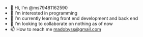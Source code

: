 - 👋 Hi, I’m @ms79481162590
- 👀 I’m interested in programming 
- 🌱 I’m currently learning front end development and back end
- 💞️ I’m looking to collaborate on nothing as of now
- 📫 How to reach me madobyss@gmail.com

<!---
ms79481162590/ms79481162590 is a ✨ special ✨ repository because its `README.md` (this file) appears on your GitHub profile.
You can click the Preview link to take a look at your changes.
--->
